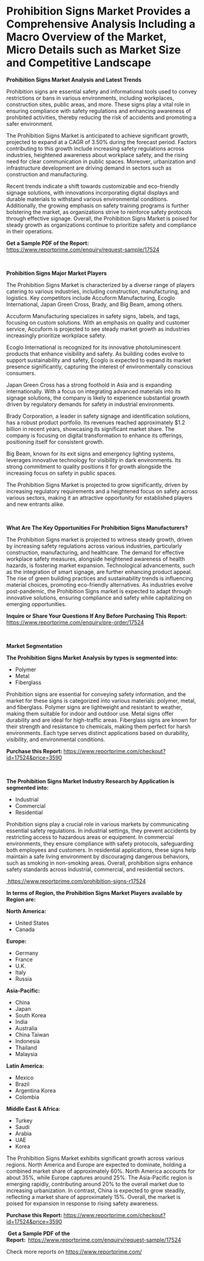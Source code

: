 <p><h1>Prohibition Signs Market Provides a Comprehensive Analysis Including a Macro Overview of the Market, Micro Details such as Market Size and Competitive Landscape</h1></p><p><strong>Prohibition Signs Market Analysis and Latest Trends</strong></p>
<p><p>Prohibition signs are essential safety and informational tools used to convey restrictions or bans in various environments, including workplaces, construction sites, public areas, and more. These signs play a vital role in ensuring compliance with safety regulations and enhancing awareness of prohibited activities, thereby reducing the risk of accidents and promoting a safer environment.</p><p>The Prohibition Signs Market is anticipated to achieve significant growth, projected to expand at a CAGR of 3.50% during the forecast period. Factors contributing to this growth include increasing safety regulations across industries, heightened awareness about workplace safety, and the rising need for clear communication in public spaces. Moreover, urbanization and infrastructure development are driving demand in sectors such as construction and manufacturing.</p><p>Recent trends indicate a shift towards customizable and eco-friendly signage solutions, with innovations incorporating digital displays and durable materials to withstand various environmental conditions. Additionally, the growing emphasis on safety training programs is further bolstering the market, as organizations strive to reinforce safety protocols through effective signage. Overall, the Prohibition Signs Market is poised for steady growth as organizations continue to prioritize safety and compliance in their operations.</p></p>
<p><strong>Get a Sample PDF of the Report:&nbsp;</strong> <a href="https://www.reportprime.com/enquiry/request-sample/17524?utm_campaign=2514&utm_medium=2&utm_source=Github&utm_content=ia&utm_term=18032025&utm_id=prohibition-signs">https://www.reportprime.com/enquiry/request-sample/17524</a></p>
<p>&nbsp;</p>
<p><strong>Prohibition Signs Major Market Players</strong></p>
<p><p>The Prohibition Signs Market is characterized by a diverse range of players catering to various industries, including construction, manufacturing, and logistics. Key competitors include Accuform Manufacturing, Ecoglo International, Japan Green Cross, Brady, and Big Beam, among others.</p><p>Accuform Manufacturing specializes in safety signs, labels, and tags, focusing on custom solutions. With an emphasis on quality and customer service, Accuform is projected to see steady market growth as industries increasingly prioritize workplace safety.</p><p>Ecoglo International is recognized for its innovative photoluminescent products that enhance visibility and safety. As building codes evolve to support sustainability and safety, Ecoglo is expected to expand its market presence significantly, capturing the interest of environmentally conscious consumers.</p><p>Japan Green Cross has a strong foothold in Asia and is expanding internationally. With a focus on integrating advanced materials into its signage solutions, the company is likely to experience substantial growth driven by regulatory demands for safety in industrial environments.</p><p>Brady Corporation, a leader in safety signage and identification solutions, has a robust product portfolio. Its revenues reached approximately $1.2 billion in recent years, showcasing its significant market share. The company is focusing on digital transformation to enhance its offerings, positioning itself for consistent growth.</p><p>Big Beam, known for its exit signs and emergency lighting systems, leverages innovative technology for visibility in dark environments. Its strong commitment to quality positions it for growth alongside the increasing focus on safety in public spaces.</p><p>The Prohibition Signs Market is projected to grow significantly, driven by increasing regulatory requirements and a heightened focus on safety across various sectors, making it an attractive opportunity for established players and new entrants alike.</p></p>
<p>&nbsp;</p>
<p><strong>What Are The Key Opportunities For Prohibition Signs Manufacturers?</strong></p>
<p><p>The Prohibition Signs market is projected to witness steady growth, driven by increasing safety regulations across various industries, particularly construction, manufacturing, and healthcare. The demand for effective workplace safety measures, alongside heightened awareness of health hazards, is fostering market expansion. Technological advancements, such as the integration of smart signage, are further enhancing product appeal. The rise of green building practices and sustainability trends is influencing material choices, promoting eco-friendly alternatives. As industries evolve post-pandemic, the Prohibition Signs market is expected to adapt through innovative solutions, ensuring compliance and safety while capitalizing on emerging opportunities.</p></p>
<p><strong>Inquire or Share Your Questions If Any Before Purchasing This Report:</strong> <a href="https://www.reportprime.com/enquiry/pre-order/17524?utm_campaign=2514&utm_medium=2&utm_source=Github&utm_content=ia&utm_term=18032025&utm_id=prohibition-signs">https://www.reportprime.com/enquiry/pre-order/17524</a></p>
<p>&nbsp;</p>
<p><strong>Market Segmentation</strong></p>
<p><strong>The Prohibition Signs Market Analysis by types is segmented into:</strong></p>
<p><ul><li>Polymer</li><li>Metal</li><li>Fiberglass</li></ul></p>
<p><p>Prohibition signs are essential for conveying safety information, and the market for these signs is categorized into various materials: polymer, metal, and fiberglass. Polymer signs are lightweight and resistant to weather, making them suitable for indoor and outdoor use. Metal signs offer durability and are ideal for high-traffic areas. Fiberglass signs are known for their strength and resistance to chemicals, making them perfect for harsh environments. Each type serves distinct applications based on durability, visibility, and environmental conditions.</p></p>
<p><strong>Purchase this Report:&nbsp;</strong><a href="https://www.reportprime.com/checkout?id=17524&price=3590&utm_campaign=2514&utm_medium=2&utm_source=Github&utm_content=ia&utm_term=18032025&utm_id=prohibition-signs">https://www.reportprime.com/checkout?id=17524&price=3590</a></p>
<p>&nbsp;</p>
<p><strong>The Prohibition Signs Market Industry Research by Application is segmented into:</strong></p>
<p><ul><li>Industrial</li><li>Commercial</li><li>Residential</li></ul></p>
<p><p>Prohibition signs play a crucial role in various markets by communicating essential safety regulations. In industrial settings, they prevent accidents by restricting access to hazardous areas or equipment. In commercial environments, they ensure compliance with safety protocols, safeguarding both employees and customers. In residential applications, these signs help maintain a safe living environment by discouraging dangerous behaviors, such as smoking in non-smoking areas. Overall, prohibition signs enhance safety standards across industrial, commercial, and residential sectors.</p></p>
<p><a href="https://www.reportprime.com/prohibition-signs-r17524?utm_campaign=2514&utm_medium=2&utm_source=Github&utm_content=ia&utm_term=18032025&utm_id=prohibition-signs">&nbsp;https://www.reportprime.com/prohibition-signs-r17524</a></p>
<p><strong>In terms of Region, the Prohibition Signs Market Players available by Region are:</strong></p>
<p>
    <p> <strong> North America: </strong>
        <ul>
            <li>United States</li>
            <li>Canada</li>
        </ul>
        </p> 
    <p> <strong> Europe: </strong>
        <ul>
            <li>Germany</li>
            <li>France</li>
            <li>U.K.</li>
            <li>Italy</li>
            <li>Russia</li>
        </ul>
        </p> 
    <p> <strong> Asia-Pacific: </strong>
        <ul>
            <li>China</li>
            <li>Japan</li>
            <li>South Korea</li>
            <li>India</li>
            <li>Australia</li>
            <li>China Taiwan</li>
            <li>Indonesia</li>
            <li>Thailand</li>
            <li>Malaysia</li>
        </ul>
        </p> 
    <p> <strong> Latin America: </strong>
        <ul>
            <li>Mexico</li>
            <li>Brazil</li>
            <li>Argentina Korea</li>
            <li>Colombia</li>
        </ul>
        </p> 
    <p> <strong> Middle East & Africa: </strong>
        <ul>
            <li>Turkey</li>
            <li>Saudi</li>
            <li>Arabia</li>
            <li>UAE</li>
            <li>Korea</li>
        </ul>
    </p>
    </p>
<p><p>The Prohibition Signs Market exhibits significant growth across various regions. North America and Europe are expected to dominate, holding a combined market share of approximately 60%. North America accounts for about 35%, while Europe captures around 25%. The Asia-Pacific region is emerging rapidly, contributing around 20% to the overall market due to increasing urbanization. In contrast, China is expected to grow steadily, reflecting a market share of approximately 15%. Overall, the market is poised for expansion in response to rising safety awareness.</p></p>
<p><strong>Purchase this Report: </strong><a href="https://www.reportprime.com/checkout?id=17524&price=3590&utm_campaign=2514&utm_medium=2&utm_source=Github&utm_content=ia&utm_term=18032025&utm_id=prohibition-signs">https://www.reportprime.com/checkout?id=17524&price=3590</a></p>
<p>&nbsp;<strong>Get a Sample PDF of the Report:&nbsp;&nbsp;</strong><a href="https://www.reportprime.com/enquiry/request-sample/17524?utm_campaign=2514&utm_medium=2&utm_source=Github&utm_content=ia&utm_term=18032025&utm_id=prohibition-signs">https://www.reportprime.com/enquiry/request-sample/17524</a></p>
<p><strong></strong></p>
<p>Check more reports on <a href="https://www.reportprime.com/?utm_campaign=2514&utm_medium=2&utm_source=Github&utm_content=ia&utm_term=18032025&utm_id=prohibition-signs">https://www.reportprime.com/</a></p>
